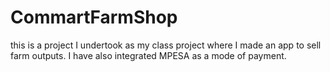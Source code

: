 # CommartFarmShop
this is a project I undertook as my class project where I made an app to sell farm outputs. I have also integrated MPESA as a mode of payment.
